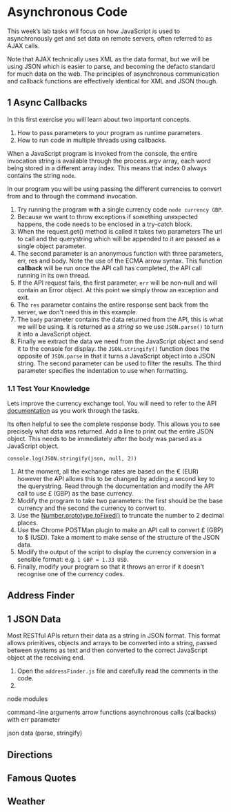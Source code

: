 
# Asynchronous Code

This week’s lab tasks will focus on how JavaScript is used to asynchronously get and set data on remote servers, often referred to as AJAX calls.

Note that AJAX technically uses XML as the data format, but we will be using JSON which is easier to parse, and becoming the defacto standard for much data on the web. The principles of asynchronous communication and callback functions are effectively identical for XML and JSON though.

## 1 Async Callbacks

In this first exercise you will learn about two important concepts.

1. How to pass parameters to your program as runtime parameters.
2. How to run code in multiple threads using callbacks.

When a JavaScript program is invoked from the console, the entire invocation string is available through the process.argv array, each word being stored in a different array index. This means that index 0 always contains the string `node`.

In our program you will be using passing the different currencies to convert from and to through the command invocation.

1. Try running the program with a single currency code `node currency GBP`.
2. Because we want to throw exceptions if something unexpected happens, the code needs to be enclosed in a try-catch block.
3. When the request.get() method is called it takes two parameters The url to call and the querystring which will be appended to it are passed as a single object parameter.
4. The second parameter is an anonymous function with three parameters, err, res and body. Note the use of the ECMA arrow syntax. This function **callback** will be run once the API call has completed, the API call running in its own thread.
5. If the API request fails, the first parameter, `err` will be non-null and will contain an Error object. At this point we simply throw an exception and exit.
6. The `res` parameter contains the entire response sent back from the server, we don't need this in this example.
7. The `body` parameter contains the data returned from the API, this is what we will be using. it is returned as a _string_ so we use `JSON.parse()` to turn it into a JavaScript object.
8. Finally we extract the data we need from the JavaScript object and send it to the console for display. the `JSON.stringify()` function does the opposite of `JSON.parse` in that it turns a JavaScript object into a JSON string. The second parameter can be used to filter the results. The third parameter specifies the indentation to use when formatting.

### 1.1 Test Your Knowledge

Lets improve the currency exchange tool. You will need to refer to the API [documentation](http://fixer.io) as you work through the tasks.

Its often helpful to see the complete response body. This allows you to see precisely what data was returned. Add a line to print out the entire JSON object. This needs to be immediately after the body was parsed as a JavaScript object.
```
console.log(JSON.stringify(json, null, 2))
```

1. At the moment, all the exchange rates are based on the € (EUR) however the API allows this to be changed by adding a second key to the querystring. Read through the documentation and modify the API call to use £ (GBP) as the base currency.
2. Modify the program to take two parameters: the first should be the base currency and the second the currency to convert to.
3. Use the [Number.prototype.toFixed()](https://goo.gl/DU4hvd) to truncate the number to 2 decimal places.
4. Use the Chrome POSTMan plugin to make an API call to convert £ (GBP) to $ (USD). Take a moment to make sense of the structure of the JSON data.
5. Modify the output of the script to display the currency conversion in a sensible format: e.g. `1 GBP = 1.33 USD`.
6. Finally, modify your program so that it throws an error if it doesn't recognise one of the currency codes.

## Address Finder

## 1 JSON Data

Most RESTful APIs return their data as a string in JSON format. This format allows primitives, objects and arrays to be converted into a string, passed between systems as text and then converted to the correct JavaScript object at the receiving end.

1. Open the `addressFinder.js` file and carefully read the comments in the code.
  1.

node modules

command-line arguments
arrow functions
asynchronous calls (callbacks) with err parameter

json data (parse, stringify)



## Directions

## Famous Quotes

## Weather